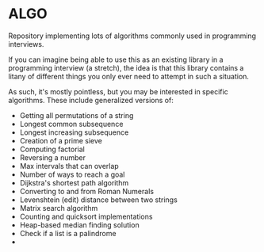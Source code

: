 # ALGO

Repository implementing lots of algorithms commonly used in programming interviews.

If you can imagine being able to use this as an existing library in a programming interview (a stretch), the idea is that this library contains a litany of different things you only ever need to attempt in such a situation.

As such, it's mostly pointless, but you may be interested in specific algorithms. These include generalized versions of:

- Getting all permutations of a string
- Longest common subsequence
- Longest increasing subsequence
- Creation of a prime sieve
- Computing factorial
- Reversing a number
- Max intervals that can overlap
- Number of ways to reach a goal
- Dijkstra's shortest path algorithm
- Converting to and from Roman Numerals
- Levenshtein (edit) distance between two strings
- Matrix search algorithm
- Counting and quicksort implementations
- Heap-based median finding solution
- Check if a list is a palindrome
- 